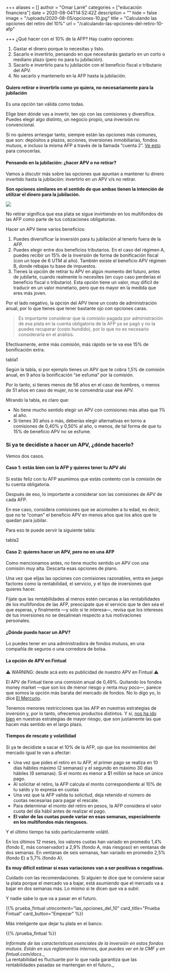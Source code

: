 +++
aliases = []
author = "Omar Larré"
categories = ["educación financiera"]
date = 2020-08-04T14:52:42Z
description = ""
hide = false
image = "/uploads/2020-08-05/opciones-10.jpg"
title = "Calculando las opciones del retiro del 10%"
url = "/calculando-las-opciones-del-retiro-10-afp"

+++
¿Qué hacer con el 10% de la AFP? Hay cuatro opciones:

1. Gastar el dinero porque lo necesitas y listo.
2. Sacarlo e invertirlo, pensando en que necesitarás gastarlo en un corto o mediano plazo (pero no para tu jubilación).
3. Sacarlo e invertirlo para tu jubilación con el beneficio fiscal o tributario del APV.
4. No sacarlo y mantenerlo en la AFP hasta la jubilación.

#### Quiero retirar e invertirlo como yo quiera, no necesariamente para la jubilación

Es una opción tan válida como todas.

Elige bien dónde vas a invertir, ten ojo con las comisiones y diversifica. Puedes elegir algo distinto, un negocio propio, una inversión no convencional.

Si no quieres arriesgar tanto, siempre están las opciones más comunes, que son: depósitos a plazos, acciones, inversiones inmobiliarias, fondos mutuos, e incluso la misma AFP a través de la llamada “cuenta 2”. [Ve esto](https://edu.fintual.cl/en-qu%C3%A9-invertir-mi-plata-c4be6a63a881/) para conocerlas.

#### Pensando en la jubilación: ¿hacer APV o no retirar?

Vamos a discutir más sobre las opciones que apuntan a mantener tu dinero invertido hasta la jubilación: invertirlo en un APV v/s no retirar.

**Son opciones similares en el sentido de que ambas tienen la intención de utilizar el dinero para la jubilación.**

![](/uploads/2020-08-05/opciones-10.jpg)

No retirar significa que esa plata se sigue invirtiendo en los multifondos de las AFP como parte de tus cotizaciones obligatorias.

Hacer un APV tiene varios beneficios:

1. Puedes diversificar la inversión para tu jubilación al tenerlo fuera de la AFP.
2. Puedes elegir entre dos beneficios tributarios. En el caso del régimen A, puedes recibir un 15% de la inversión de forma de bonificación fiscal (con un tope de 6 UTM al año). También existe el beneficio APV régimen B, donde rebajas tu base de impuestos.
3. Tienes la opción de retirar tu APV en algún momento del futuro, antes de jubilarte, cuando realmente lo necesites (en cuyo caso perderías el beneficio fiscal o tributario). Esta opción tiene un valor, muy difícil de traducir en un valor monetario, pero que es mayor en la medida que eres más joven.

Por el lado negativo, la opción del APV tiene un costo de administración anual, por lo que tienes que tener bastante ojo con opciones caras.

> Es importante considerar que la comisión pagada por administración de esa plata en la cuenta obligatoria de la AFP ya se pagó y no la puedes recuperar (costo hundido), por lo que no es necesario considerarla en el análisis.

Efectivamente, entre más comisión, más rápido se te va ese 15% de bonificación extra.

tabla1

Según la tabla, si por ejemplo tienes un APV que te cobra 1,5% de comisión anual, en 9 años la bonificación “se esfuma” por la comisión.

Por lo tanto, si tienes menos de 56 años en el caso de hombres, o menos de 51 años en caso de mujer, no te convendría usar ese APV.

Mirando la tabla, es claro que:

* No tiene mucho sentido elegir un APV con comisiones más altas que 1% al año.
* Si tienes 30 años o más, deberías elegir alternativas en torno a comisiones de 0,40% y 0,50% al año, o menos, de tal forma de que tu 15% de beneficio APV no se esfume.

### Si ya te decidiste a hacer un APV, ¿dónde hacerlo?

Vemos dos casos.

#### Caso 1: estás bien con la AFP y quieres tener tu APV ahí

Si estás feliz con tu AFP asumimos que estás contento con la comisión de tu cuenta obligatoria.

Después de eso, lo importante a considerar son las comisiones de APV de cada AFP.

En ese caso, considera comisiones que se acomoden a tu edad, es decir, que no te “coman” el beneficio APV en menos años que los años que te quedan para jubilar.

Para eso te puede servir la siguiente tabla:

tabla2

#### Caso 2: quieres hacer un APV, pero no en una AFP

Como mencionamos antes, no tiene mucho sentido un APV con una comisión muy alta. Descarta esas opciones de plano.

Una vez que elijas las opciones con comisiones razonables, entra en juego factores como la rentabilidad, el servicio, y el tipo de inversiones que quieres hacer.

Fíjate que las rentabilidades al menos estén cercanas a las rentabilidades de los multifondos de las AFP, preocúpate que el servicio que te den sea el que esperas, y finalmente —y sólo si te interesa—, revisa que los intereses de tus inversiones no se desalinean respecto a tus motivaciones personales.

#### ¿Dónde puedo hacer un APV?

Lo puedes tener en una administradora de fondos mutuos, en una compañía de seguros o una corredora de bolsa.

#### La opción de APV en Fintual

**⚠️** WARNING: desde acá esto es publicidad de nuestro APV en Fintual ⚠️

El APV de Fintual tiene una comisión anual de 0,49%. Quitando los fondos money market —que son los de menor riesgo y renta muy poco—, parece que somos la opción más barata del mercado de fondos. No lo digo yo, lo dice [El Mercurio](https://www.elmercurio.com/Inversiones/Noticias/Analisis/2019/01/25/Nueva-serie-APV-de-fondos-mutuos-de-Fintual-es-la-mas-barata-del-mercado.aspx).

Tenemos menores restricciones que las AFP en nuestras estrategias de inversión y, por lo tanto, ofrecemos productos distintos. Y sí, [nos ha ido bien]() en nuestras estrategias de mayor riesgo, que son justamente las que hacen más sentido en el largo plazo.

#### Tiempos de rescate y volatilidad

Si ya te decidiste a sacar el 10% de la AFP, ojo que los movimientos del mercado igual te van a afectar:

* Una vez que pides el retiro en tu AFP, el primer pago se realiza en 10 días hábiles máximo (2 semanas) y el segundo en máximo 30 días hábiles (6 semanas). Si el monto es menor a $1 millón se hace un único pago.
* Al solicitar el retiro, la AFP calcula el monto correspondiente al 10% de tu saldo y lo expresa en cuotas
* Una vez que la AFP valida tu solicitud, deja retenido el número de cuotas necesarias para pagar el rescate.
* Para determinar el monto del retiro en pesos, la AFP considera el valor cuota del día hábil antes de realizar el pago.
* **El valor de las cuotas puede variar en esas semanas, especialmente en los multifondos más riesgosos.**

Y el último tiempo ha sido particularmente volátil.

En los últimos 12 meses, los valores cuotas han variado en promedio 1,4% (fondo E, más conservador) a 2,9% (fondo A, más riesgoso) en ventanas de dos semanas. En ventanas de seis semanas, han variado en promedio 2,5% (fondo E) a 5,7% (fondo A).

**Es muy difícil estimar si esas variaciones van a ser positivas o negativas.**

Cuidado con las recomendaciones. Si alguien te dice que te conviene sacar la plata porque el mercado va a bajar, está asumiendo que el mercado va a bajar en dos semanas más. Lo mismo si te dicen que va a subir.

Y nadie sabe lo que va a pasar en el futuro.

{{% prueba_fintual
utmcontent="las_opciones_del_10"
card_title="Prueba Fintual"
card_button="Empezar" %}}

Más inteligente que dejar tu plata en el banco.

{{% /prueba_fintual %}}

_Infórmate de las características esenciales de la inversión en estos fondos mutuos. Están en sus reglamentos internos, que puedes ver en la CMF y en fintual.com/docs_._  
La rentabilidad es fluctuante por lo que nada garantiza que las rentabilidades pasadas se mantengan en el futuro._